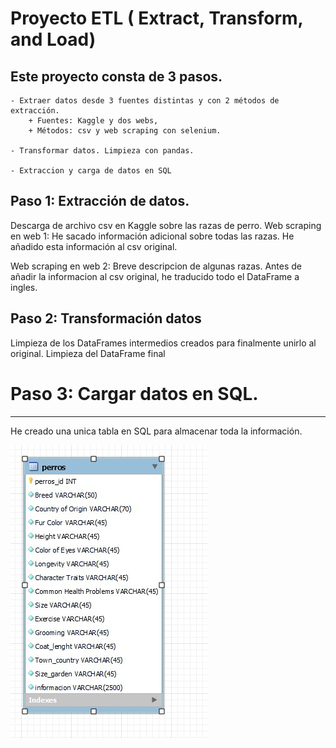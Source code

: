 # Proyecto ETL ( Extract, Transform, and Load)    

## Este proyecto consta de 3 pasos.
    
    - Extraer datos desde 3 fuentes distintas y con 2 métodos de extracción.
        + Fuentes: Kaggle y dos webs,
        + Métodos: csv y web scraping con selenium.
    
    - Transformar datos. Limpieza con pandas.

    - Extraccion y carga de datos en SQL
    
## Paso 1: Extracción de datos.


Descarga de archivo csv en Kaggle sobre las razas de perro.
Web scraping en web 1: 
    He sacado información adicional sobre todas las razas.
    He añadido esta información al csv original.

Web scraping en web 2:
    Breve descripcion de algunas razas.
    Antes de añadir la informacion al csv original, he traducido todo el DataFrame a ingles.
    

## Paso 2: Transformación datos


Limpieza de los DataFrames intermedios creados para finalmente unirlo al original.
Limpieza del DataFrame final


# Paso 3: Cargar datos en SQL.

---

He creado una unica tabla en SQL para almacenar toda la información.

![Reverse Engineer](images/Model_perros.jpg)
